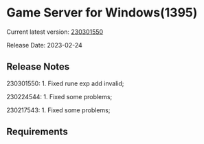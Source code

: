 Game Server for Windows(1395)
===============
Current latest version: [230301550](https://github.com/amusegame/v1395/releases/download/230301550/v1395-230301550.github.7z)

Release Date: 2023-02-24

Release Notes
-----------------------------------
230301550:
	1. Fixed rune exp add invalid;

230224544:
	1. Fixed some problems;

230217543:
	1. Fixed some problems; 


Requirements
-----------------------------------
